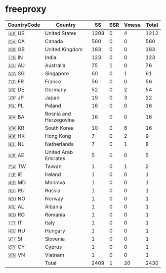 # freeproxy

|CountryCode|Country|SS|SSR|Vmess|Total|
|  ----  | ----  |  ----  | ----  |  ----  | ----  |
|🇺🇸 US|United States|1208|0|4|1212|
|🇨🇦 CA|Canada|560|0|0|560|
|🇬🇧 GB|United Kingdom|183|0|0|183|
|🇮🇳 IN|India|123|0|0|123|
|🇦🇺 AU|Australia|75|1|0|76|
|🇸🇬 SG|Singapore|60|0|1|61|
|🇫🇷 FR|France|56|0|0|56|
|🇩🇪 DE|Germany|52|0|2|54|
|🇯🇵 JP|Japan|19|0|3|22|
|🇵🇱 PL|Poland|16|0|0|16|
|🇧🇦 BA|Bosnia and Herzegovina|16|0|0|16|
|🇰🇷 KR|South Korea|10|0|6|16|
|🇭🇰 HK|Hong Kong|7|0|2|9|
|🇳🇱 NL|Netherlands|7|0|1|8|
|🇦🇪 AE|United Arab Emirates|5|0|0|5|
|🇹🇼 TW|Taiwan|1|0|1|2|
|🇮🇪 IE|Ireland|1|0|0|1|
|🇲🇩 MD|Moldova|1|0|0|1|
|🇷🇺 RU|Russia|1|0|0|1|
|🇳🇴 NO|Norway|1|0|0|1|
|🇦🇱 AL|Albania|1|0|0|1|
|🇷🇴 RO|Romania|1|0|0|1|
|🇮🇹 IT|Italy|1|0|0|1|
|🇭🇺 HU|Hungary|1|0|0|1|
|🇸🇮 SI|Slovenia|1|0|0|1|
|🇨🇾 CY|Cyprus|1|0|0|1|
|🇻🇳 VN|Vietnam|1|0|0|1|
||Total|2409|1|20|2430|
